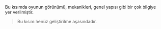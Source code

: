 Bu kısımda oyunun
görünümü, mekanikleri, genel yapısı gibi bir çok bilgiye yer verilmiştir.

> Bu kısım henüz geliştirilme aşasındadır.